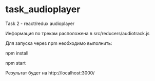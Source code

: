 ﻿# task_audioplayer
Task 2  - react/redux audioplayer

Информация по трекам расположена в src/reducers/audiotrack.js

Для запуска через npm необходимо выполнить:

npm install

npm start

Результат будет на http://localhost:3000/
